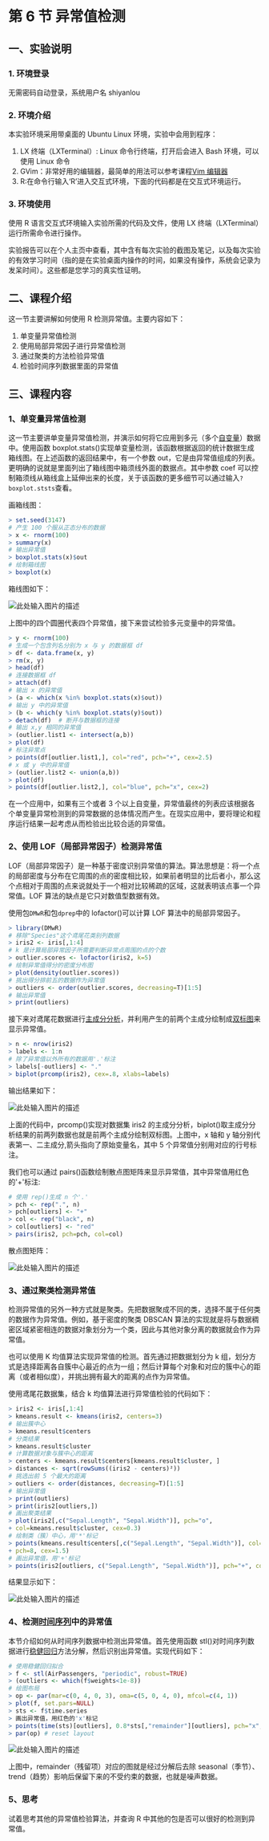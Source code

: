 # 第 6 节 异常值检测

## 一、实验说明

### 1\. 环境登录

无需密码自动登录，系统用户名 shiyanlou

### 2\. 环境介绍

本实验环境采用带桌面的 Ubuntu Linux 环境，实验中会用到程序：

1.  LX 终端（LXTerminal）: Linux 命令行终端，打开后会进入 Bash 环境，可以使用 Linux 命令
2.  GVim：非常好用的编辑器，最简单的用法可以参考课程[Vim 编辑器](http://www.shiyanlou.com/courses/2)
3.  R:在命令行输入‘R’进入交互式环境，下面的代码都是在交互式环境运行。

### 3\. 环境使用

使用 R 语言交互式环境输入实验所需的代码及文件，使用 LX 终端（LXTerminal）运行所需命令进行操作。

实验报告可以在个人主页中查看，其中含有每次实验的截图及笔记，以及每次实验的有效学习时间（指的是在实验桌面内操作的时间，如果没有操作，系统会记录为发呆时间）。这些都是您学习的真实性证明。

## 二、课程介绍

这一节主要讲解如何使用 R 检测异常值。主要内容如下：

1.  单变量异常值检测
2.  使用局部异常因子进行异常值检测
3.  通过聚类的方法检验异常值
4.  检验时间序列数据里面的异常值

## 三、课程内容

### 1、单变量异常值检测

这一节主要讲单变量异常值检测，并演示如何将它应用到多元（多个[自变量](http://baike.baidu.com/view/379564.htm)）数据中。使用函数 boxplot.stats()实现单变量检测，该函数根据返回的统计数据生成箱线图。在上述函数的返回结果中，有一个参数 out，它是由异常值组成的列表。更明确的说就是里面列出了箱线图中箱须线外面的数据点。其中参数 coef 可以控制箱须线从箱线盒上延伸出来的长度，关于该函数的更多细节可以通过输入`?boxplot.ststs`查看。

画箱线图：

```r
> set.seed(3147)
# 产生 100 个服从正态分布的数据
> x <- rnorm(100)
> summary(x)
# 输出异常值
> boxplot.stats(x)$out
# 绘制箱线图
> boxplot(x) 
```

箱线图如下：

![此处输入图片的描述](img/c63eb0a074f502ae2f763a2eb2e59a2b.jpg)

上图中的四个圆圈代表四个异常值，接下来尝试检验多元变量中的异常值。

```r
> y <- rnorm(100)
# 生成一个包含列名分别为 x 与 y 的数据框 df
> df <- data.frame(x, y)
> rm(x, y)
> head(df)
# 连接数据框 df
> attach(df)
# 输出 x 的异常值
> (a <- which(x %in% boxplot.stats(x)$out))
# 输出 y 中的异常值
> (b <- which(y %in% boxplot.stats(y)$out))
> detach(df)  # 断开与数据框的连接
# 输出 x,y 相同的异常值
> (outlier.list1 <- intersect(a,b))
> plot(df)
# 标注异常点
> points(df[outlier.list1,], col="red", pch="+", cex=2.5)
# x 或 y 中的异常值
> (outlier.list2 <- union(a,b))
> plot(df)
> points(df[outlier.list2,], col="blue", pch="x", cex=2) 
```

在一个应用中，如果有三个或者 3 个以上自变量，异常值最终的列表应该根据各个单变量异常检测到的异常数据的总体情况而产生。在现实应用中，要将理论和程序运行结果一起考虑从而检验出比较合适的异常值。

### 2、使用 LOF（局部异常因子）检测异常值

LOF（局部异常因子）是一种基于密度识别异常值的算法。算法思想是：将一个点的局部密度与分布在它周围的点的密度相比较，如果前者明显的比后者小，那么这个点相对于周围的点来说就处于一个相对比较稀疏的区域，这就表明该点事一个异常值。LOF 算法的缺点是它只对数值型数据有效。

使用包`DMwR`和包`dprep`中的 lofactor()可以计算 LOF 算法中的局部异常因子。

```r
> library(DMwR)
# 移除"Species"这个鸢尾花类别列数据
> iris2 <- iris[,1:4]
# k 是计算局部异常因子所需要判断异常点周围的点的个数
> outlier.scores <- lofactor(iris2, k=5)
# 绘制异常值得分的密度分布图
> plot(density(outlier.scores))
# 挑出得分排前五的数据作为异常值
> outliers <- order(outlier.scores, decreasing=T)[1:5]
# 输出异常值
> print(outliers) 
```

接下来对鸢尾花数据进行[主成分分析](https://zh.wikipedia.org/wiki/%E4%B8%BB%E6%88%90%E5%88%86%E5%88%86%E6%9E%90)，并利用产生的前两个主成分绘制成[双标图](https://zh.wikipedia.org/wiki/%E5%8F%8C%E6%A0%87%E5%9B%BE)来显示异常值。

```r
> n <- nrow(iris2)
> labels <- 1:n
# 除了异常值以外所有的数据用'.'标注
> labels[-outliers] <- "." 
> biplot(prcomp(iris2), cex=.8, xlabs=labels) 
```

输出结果如下：

![此处输入图片的描述](img/d4ddaeb612e288c9705d6c1cd8f5d0ed.jpg)

上面的代码中，prcomp()实现对数据集 iris2 的主成分分析，biplot()取主成分分析结果的前两列数据也就是前两个主成分绘制双标图。上图中，x 轴和 y 轴分别代表第一、二主成分,箭头指向了原始变量名，其中 5 个异常值分别用对应的行号标注。

我们也可以通过 pairs()函数绘制散点图矩阵来显示异常值，其中异常值用红色的'+'标注:

```r
# 使用 rep()生成 n 个'.'
> pch <- rep(".", n)
> pch[outliers] <- "+"
> col <- rep("black", n)
> col[outliers] <- "red"
> pairs(iris2, pch=pch, col=col) 
```

散点图矩阵：

![此处输入图片的描述](img/3d3ef3fef7e51a3e8d23bc0b6f38212a.jpg)

### 3、通过聚类检测异常值

检测异常值的另外一种方式就是聚类。先把数据聚成不同的类，选择不属于任何类的数据作为异常值。例如，基于密度的聚类 DBSCAN 算法的实现就是将与数据稠密区域紧密相连的数据对象划分为一个类，因此与其他对象分离的数据就会作为异常值。

也可以使用 K 均值算法实现异常值的检测。首先通过把数据划分为 k 组，划分方式是选择距离各自簇中心最近的点为一组；然后计算每个对象和对应的簇中心的距离（或者相似度），并挑出拥有最大的距离的点作为异常值。

使用鸢尾花数据集，结合 k 均值算法进行异常值检验的代码如下：

```r
> iris2 <- iris[,1:4]
> kmeans.result <- kmeans(iris2, centers=3)
# 输出簇中心
> kmeans.result$centers
# 分类结果
> kmeans.result$cluster
# 计算数据对象与簇中心的距离
> centers <- kmeans.result$centers[kmeans.result$cluster, ]
> distances <- sqrt(rowSums((iris2 - centers)²))
# 挑选出前 5 个最大的距离
> outliers <- order(distances, decreasing=T)[1:5]
# 输出异常值
> print(outliers)
> print(iris2[outliers,])
# 画出聚类结果
> plot(iris2[,c("Sepal.Length", "Sepal.Width")], pch="o",
+ col=kmeans.result$cluster, cex=0.3)
# 绘制类（簇）中心，用'*'标记
> points(kmeans.result$centers[,c("Sepal.Length", "Sepal.Width")], col=1:3,
+ pch=8, cex=1.5)
# 画出异常值，用'+'标记
> points(iris2[outliers, c("Sepal.Length", "Sepal.Width")], pch="+", col=4, cex=1.5) 
```

结果显示如下：

![此处输入图片的描述](img/0043037fc513bf86b33b7fe6b3c31fb3.jpg)

### 4、检测[时间序列](http://baike.baidu.com/view/76878.htm)中的异常值

本节介绍如何从时间序列数据中检测出异常值。首先使用函数 stl()对时间序列数据进行[稳健回归](http://baike.baidu.com/view/2137125.htm)方法分解，然后识别出异常值。实现代码如下：

```r
# 使用稳健回归拟合
> f <- stl(AirPassengers, "periodic", robust=TRUE)
> (outliers <- which(f$weights<1e-8))
# 绘图布局
> op <- par(mar=c(0, 4, 0, 3), oma=c(5, 0, 4, 0), mfcol=c(4, 1))
> plot(f, set.pars=NULL)
> sts <- f$time.series
> 画出异常值，用红色的'x'标记
> points(time(sts)[outliers], 0.8*sts[,"remainder"][outliers], pch="x", col="red")
> par(op) # reset layout 
```

![此处输入图片的描述](img/11dae7783f020d427c18c58a6b6acdd5.jpg)

上图中，remainder（残留项）对应的图就是经过分解后去除 seasonal（季节）、trend（趋势）影响后保留下来的不受约束的数据，也就是噪声数据。

### 5、思考

试着思考其他的异常值检验算法，并查询 R 中其他的包是否可以很好的检测到异常值。